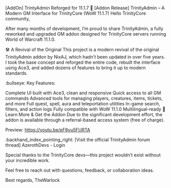 [AddOn] TrintyAdmin Reforged for 11.1.7
:bell: [Addon Release] TrinityAdmin – A Modern GM Interface for TrinityCore (WoW 11.1.7)
Hello TrinityCore community,

After many months of development, I’m proud to share TrinityAdmin, a fully reworked and upgraded GM addon designed for TrinityCore servers running World of Warcraft 11.1.0.

:hammer_and_wrench: A Revival of the Original
This project is a modern revival of the original TrinityAdmin addon by NixAJ, which hadn’t been updated in over five years. I took the base concept and reforged the entire code, rebuilt the interface using Ace3, and added dozens of features to bring it up to modern standards.

:bullseye: Key Features:

Complete UI built with Ace3, clean and responsive
Quick access to all GM commands
Advanced tools for managing players, creatures, items, tickets, and more
Full quest, spell, aura and teleportation utilities
In-game search, filters, and action logs
Fully compatible with WoW 11.1.0
Multilingual-ready
:link: Learn More & Get the Addon
Due to the significant development effort, the addon is available through a referral-based access system (free of charge).

Preview:
https://youtu.be/eF8vu5FURTA

:backhand_index_pointing_right: [Visit the official TrinityAdmin forum thread] AzerothDevs - Login

Special thanks to the TrinityCore devs—this project wouldn’t exist without your incredible work.

Feel free to reach out with questions, feedback, or collaboration ideas.

Best regards,
TheWarlock
